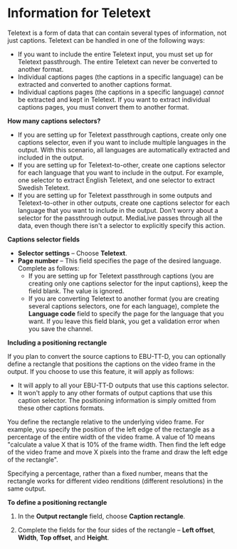 # Information for Teletext<a name="teletext"></a>

Teletext is a form of data that can contain several types of information, not just captions\. Teletext can be handled in one of the following ways:
+ If you want to include the entire Teletext input, you must set up for Teletext passthrough\. The entire Teletext can never be converted to another format\. 
+ Individual captions pages \(the captions in a specific language\) can be extracted and converted to another captions format\.
+ Individual captions pages \(the captions in a specific language\) *cannot* be extracted and kept in Teletext\. If you want to extract individual captions pages, you must convert them to another format\.

**How many captions selectors?**
+ If you are setting up for Teletext passthrough captions, create only one captions selector, even if you want to include multiple languages in the output\. With this scenario, all languages are automatically extracted and included in the output\. 
+ If you are setting up for Teletext\-to\-other, create one captions selector for each language that you want to include in the output\. For example, one selector to extract English Teletext, and one selector to extract Swedish Teletext\.
+ If you are setting up for Teletext passthrough in some outputs and Teletext\-to\-other in other outputs, create one captions selector for each language that you want to include in the output\. Don't worry about a selector for the passthrough output\. MediaLive passes through all the data, even though there isn't a selector to explicitly specify this action\. 

**Captions selector fields**
+ **Selector settings** – Choose **Teletext**\.
+ **Page number** – This field specifies the page of the desired language\. Complete as follows: 
  + If you are setting up for Teletext passthrough captions \(you are creating only one captions selector for the input captions\), keep the field blank\. The value is ignored\.
  + If you are converting Teletext to another format \(you are creating several captions selectors, one for each language\), complete the **Language code** field to specify the page for the language that you want\. If you leave this field blank, you get a validation error when you save the channel\. 

**Including a positioning rectangle**

If you plan to convert the source captions to EBU\-TT\-D, you can optionally define a rectangle that positions the captions on the video frame in the output\. If you choose to use this feature, it will apply as follows:
+ It will apply to all your EBU\-TT\-D outputs that use this captions selector\. 
+ It won't apply to any other formats of output captions that use this caption selector\. The positioning information is simply omitted from these other captions formats\.

You define the rectangle relative to the underlying video frame\. For example, you specify the position of the left edge of the rectangle as a percentage of the entire width of the video frame\. A value of 10 means "calculate a value X that is 10% of the frame width\. Then find the left edge of the video frame and move X pixels into the frame and draw the left edge of the rectangle"\.

Specifying a percentage, rather than a fixed number, means that the rectangle works for different video renditions \(different resolutions\) in the same output\.

**To define a positioning rectangle**

1. In the **Output rectangle** field, choose **Caption rectangle**\.

1. Complete the fields for the four sides of the rectangle – **Left offset**, **Width**, **Top offset**, and **Height**\.
